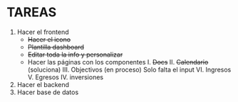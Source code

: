 # TAREAS
1. Hacer el frontend
    - ~~Hacer el icono~~
    - ~~Plantilla dashboard~~
    - ~~Editar toda la info y personalizar~~
    - Hacer las páginas con los componentes
        I. ~~Docs~~
        II. ~~Calendario~~ (soluciona)
        III. Objectivos (en proceso)
            Solo falta el input
        VI. Ingresos
        V. Egresos
        IV. inversiones
2. Hacer el backend
3. Hacer base de datos